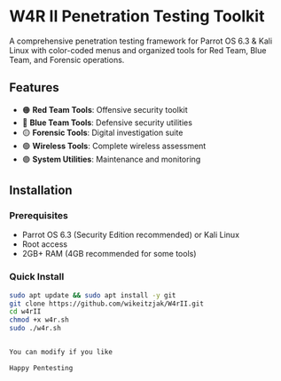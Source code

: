 
# W4R II Penetration Testing Toolkit

A comprehensive penetration testing framework for Parrot OS 6.3 & Kali Linux with color-coded menus and organized tools for Red Team, Blue Team, and Forensic operations.

## Features

- 🟠 **Red Team Tools**: Offensive security toolkit
- 🔵 **Blue Team Tools**: Defensive security utilities
- 🟡 **Forensic Tools**: Digital investigation suite
- 🟢 **Wireless Tools**: Complete wireless assessment
- 🟣 **System Utilities**: Maintenance and monitoring

## Installation

### Prerequisites
- Parrot OS 6.3 (Security Edition recommended) or Kali Linux
- Root access
- 2GB+ RAM (4GB recommended for some tools)

### Quick Install
```bash
sudo apt update && sudo apt install -y git
git clone https://github.com/wikeitzjak/W4rII.git
cd w4rII
chmod +x w4r.sh
sudo ./w4r.sh


You can modify if you like

Happy Pentesting
